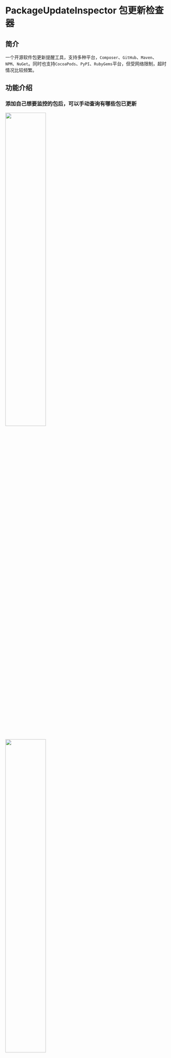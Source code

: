 # PackageUpdateInspector 包更新检查器
## 简介
一个开源软件包更新提醒工具，支持多种平台，`Composer`、`GitHub`、`Maven`、`NPM`、`NuGet`。同时也支持`CocoaPods`、`PyPI`、`RubyGems`平台，但受网络限制，超时情况比较频繁。

## 功能介绍
### 添加自己想要监控的包后，可以手动查询有哪些包已更新

<img src="https://gitee.com/luhaidongxl/package-update-inspector/raw/master/doc/img/包-添加.gif" width="50%" height="50%" />

<img src="https://gitee.com/luhaidongxl/package-update-inspector/raw/master/doc/img/包-手动查询.gif" width="50%" height="50%" />

### 有更新后，可点击版本，查看包更新详情

<img src="https://gitee.com/luhaidongxl/package-update-inspector/raw/master/doc/img/包-查看详情.gif" width="50%" height="50%" />

### 知晓版本更新后，可点击`对号`，表示已知晓更新

<img src="https://gitee.com/luhaidongxl/package-update-inspector/raw/master/doc/img/包-已知晓.gif" width="50%" height="50%" />

### 除了手动查询，也可以设置每天定时查询

<img src="https://gitee.com/luhaidongxl/package-update-inspector/raw/master/doc/img/设置-提醒.png" width="50%" height="50%" />

### 设置只查看某些平台

<img src="https://gitee.com/luhaidongxl/package-update-inspector/raw/master/doc/img/设置-分类.png" width="50%" height="50%" />

### 支持导出数据

<img src="https://gitee.com/luhaidongxl/package-update-inspector/raw/master/doc/img/设置-导出.png" width="50%" height="50%" />

### 支持导入数据

<img src="https://gitee.com/luhaidongxl/package-update-inspector/raw/master/doc/img/设置-导入.png" width="50%" height="50%" />

## 开发
### 技术栈
- `vue`
- `vuex`
- `element-ui`
- `axios`
- `cheerio`
- `electron`
- `cron`
- `sqlite3`

### 运行部署
```bash
# 运行
yarn electron:serve
# 构建
yarn electron:build
```

